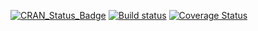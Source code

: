 [![CRAN_Status_Badge](http://www.r-pkg.org/badges/version/biganalytics)](http://cran.r-project.org/package=biganalytics)
[![Build status](https://ci.appveyor.com/api/projects/status/2e6reh6e5v5buvxe/branch/master?svg=true)](https://ci.appveyor.com/project/kaneplusplus/biganalytics/branch/master)
[![Coverage Status](https://coveralls.io/repos/kaneplusplus/biganalytics/badge.svg?branch=master&service=github)](https://coveralls.io/github/kaneplusplus/biganalytics?branch=master)
